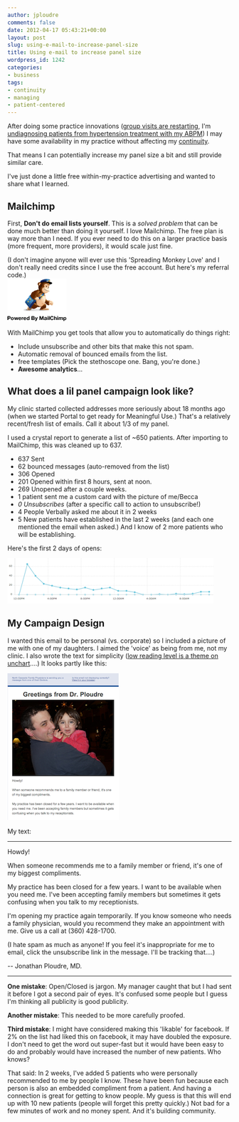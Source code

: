 ```yaml
---
author: jploudre
comments: false
date: 2012-04-17 05:43:21+00:00
layout: post
slug: using-e-mail-to-increase-panel-size
title: Using e-mail to increase panel size
wordpress_id: 1242
categories:
- business
tags:
- continuity
- managing
- patient-centered
---
```


After doing some practice innovations ([group visits are restarting](/2012/group-visit-invitation/), I'm [undiagnosing patients from hypertension treatment with my ABPM](/?s=abpm)) I may have some availability in my practice without affecting my [continuity](/2011/continuity-report/).

That means I can potentially increase my panel size a bit and still provide similar care.

I've just done a little free within-my-practice advertising and wanted to share what I learned.

## Mailchimp

First, **Don't do email lists yourself**. This is a *solved problem* that can be done much better than doing it yourself. I love Mailchimp. The free plan is way more than I need. If you ever need to do this on a larger practice basis (more frequent, more providers), it would scale just fine. 

(I don't imagine anyone will ever use this 'Spreading Monkey Love' and I don't really need credits since I use the free account. But here's my referral code.)  
[![](/files/2012/04/MC_MonkeyReward_05.png)](http://eepurl.com/k0gpf)

With MailChimp you get tools that allow you to automatically do things right:

* Include unsubscribe and other bits that make this not spam.
* Automatic removal of bounced emails from the list.
* free templates (Pick the stethoscope one. Bang, you're done.)
* **Awesome analytics**...

## What does a lil panel campaign look like?

My clinic started collected addresses more seriously about 18 months ago (when we started Portal to get ready for Meaningful Use.) That's a relatively recent/fresh list of emails. Call it about 1/3 of my panel.

I used a crystal report to generate a list of ~650 patients. After importing to MailChimp, this was cleaned up to 637.

* 637 Sent
* 62 bounced messages (auto-removed from the list)
* 306 Opened
* 201 Opened within first 8 hours, sent at noon. 
* 269 Unopened after a couple weeks.
* 1 patient sent me a custom card with the picture of me/Becca
* *0 Unsubscribes* (after a specific call to action to unsubscribe!)
* 4 People Verbally asked me about it in 2 weeks
* 5 New patients have established in the last 2 weeks (and each one mentioned the email when asked.) And I know of 2 more patients who will be establishing.

Here's the first 2 days of opens:

![](/files/2012/04/Screen-Shot-2012-04-16-at-10.23.09-PM.png)

## My Campaign Design

I wanted this email to be personal (vs. corporate) so I included a picture of me with one of my daughters. I aimed the 'voice' as being from me, not my clinic. I also wrote the text for simplicity ([low reading level is a theme on unchart](/?s=readability)....)  It looks partly like this:

![](/files/2012/04/Screen-Shot-2012-04-16-at-10.27.46-PM.png)

My text:

--------------
Howdy!
 
When someone recommends me to a family member or friend, it's one of my biggest compliments.
 
My practice has been closed for a few years. I want to be available when you need me. I've been accepting family members but sometimes it gets confusing when you talk to my receptionists.
 
I'm opening my practice again temporarily. If you know someone who needs a family physician, would you recommend they make an appointment with me. Give us a call at (360) 428-1700.
 
(I hate spam as much as anyone! If you feel it's inappropriate for me to email, click the unsubscribe link in the message. I'll be tracking
that....)
 
-- Jonathan Ploudre, MD.

-----------

**One mistake**: Open/Closed is jargon. My manager caught that but I had sent it before I got a second pair of eyes. It's confused some people but I guess I'm thinking all publicity is good publicity.

**Another mistake**: This needed to be more carefully proofed.

**Third mistake**: I might have considered making this 'likable' for facebook. If 2% on the list had liked this on facebook, it may have doubled the exposure. I don't need to get the word out super-fast but it would have been easy to do and probably would have increased the number of new patients. Who knows?

That said: In 2 weeks, I've added 5 patients who were personally recommended to me by people I know. These have been fun because each person is also an embedded compliment from a patient. And having a connection is great for getting to know people. My guess is that this will end up with 10 new patients (people will forget this pretty quickly.) Not bad for a few minutes of work and no money spent. And it's building community.
